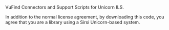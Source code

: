 VuFind Connectors and Support Scripts for Unicorn ILS.

In addition to the normal license agreement, by downloading this code, you agree that you are a library using a Sirsi Unicorn-based system.